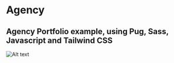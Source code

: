 # Agency

## Agency Portfolio example, using Pug, Sass, Javascript and Tailwind CSS

![Alt text](assets/img/capture.png "Title")
